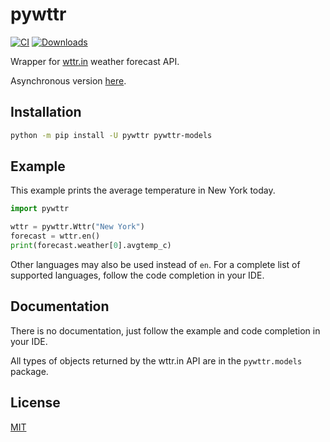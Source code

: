# pywttr

[![CI](https://github.com/monosans/pywttr/actions/workflows/ci.yml/badge.svg)](https://github.com/monosans/pywttr/actions/workflows/ci.yml)
[![Downloads](https://static.pepy.tech/badge/pywttr)](https://pepy.tech/project/pywttr)

Wrapper for [wttr.in](https://wttr.in) weather forecast API.

Asynchronous version [here](https://github.com/monosans/aiopywttr).

## Installation

```bash
python -m pip install -U pywttr pywttr-models
```

## Example

This example prints the average temperature in New York today.

```python
import pywttr

wttr = pywttr.Wttr("New York")
forecast = wttr.en()
print(forecast.weather[0].avgtemp_c)
```

Other languages may also be used instead of `en`. For a complete list of supported languages, follow the code completion in your IDE.

## Documentation

There is no documentation, just follow the example and code completion in your IDE.

All types of objects returned by the wttr.in API are in the `pywttr.models` package.

## License

[MIT](https://github.com/monosans/pywttr/blob/main/LICENSE)
